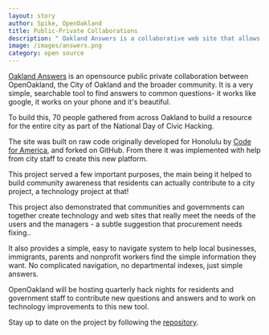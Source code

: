 ```yaml
---
layout: story
author: Spike, OpenOakland
title: Public-Private Collaborations
description: " Oakland Answers is a collaborative web site that allows residents easy access to common questions without the usual pain of navigating a city website."
image: /images/answers.png
category: open source
---
```

[Oakland Answers](http://answers.oaklandnet.com) is an opensource public private collaboration between OpenOakland, the City of Oakland and the broader community. 
It is a very simple, searchable tool to find answers to common questions- it works like google, it works on your phone and it's beautiful.

To build this, 70 people gathered from across Oakland to build a resource for the entire city as part of the National Day of Civic Hacking.  

The site was built on raw code originally developed for Honolulu by [Code for America](http://www.codeforamerica.org), and forked on GitHub. From there it was implemented with help from city staff to create this new platform.

This project served a few important purposes, the main being it helped to build community awareness that residents can actually contribute to a city project, a technology project at that! 

This project also demonstrated that communities and governments can together create technology and web sites that really meet the needs of the users and the managers - a subtle suggestion that procurement needs fixing..

It also provides a simple, easy to navigate system to help local businesses, immigrants, parents and nonprofit workers find the simple information they want. No complicated navigation, no departmental indexes, just simple answers.

OpenOakland will be hosting quarterly hack nights for residents and government staff to contribute new questions and answers and to work on technology improvements to this new tool.

Stay up to date on the project by following the [repository](https://github.com/openoakland/oakland_answers).